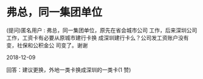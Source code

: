 # 弗总，同一集团单位

(提问)匿名用户 : 弗总，同一集团单位，原先在省会城市公司 工作，后来深圳公司工作，工资卡有必要从原城市建行卡换 成深圳建行卡么？公司发工资账户没有变，社保和公积金公 司变了。谢谢

2018-12-09

回答：建议更换，外地一类卡换成深圳的一类卡(1 赞)